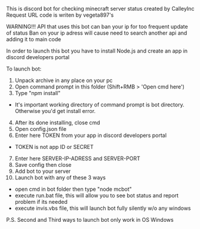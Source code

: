 
This is discord bot for checking minecraft server status created by CalleyInc
Request URL code is writen by vegeta897's

WARNING!!! API that uses this bot can ban your ip for too frequent update of status
Ban on your ip adress will cause need to search another api and adding it to main code

In order to launch this bot you have to install Node.js and create an app in discord developers portal

To launch bot:
1. Unpack archive in any place on your pc
2. Open command prompt in this folder (Shift+RMB > 'Open cmd here')
3. Type "npm install"
  - It's important working directory of command prompt is bot directory. Otherwise you'd get install error.
4. After its done installing, close cmd
5. Open config.json file
6. Enter here TOKEN from your app in discord developers portal
  - TOKEN is not app ID or SECRET
7. Enter here SERVER-IP-ADRESS and SERVER-PORT
8. Save config then close
9. Add bot to your server
10. Launch bot with any of these 3 ways
  - open cmd in bot folder then type "node mcbot"
  - execute run.bat file, this will allow you to see bot status and report problem if its needed
  - execute invis.vbs file, this will launch bot fully silently w/o any windows
  
P.S. Second and Third ways to launch bot only work in OS Windows
